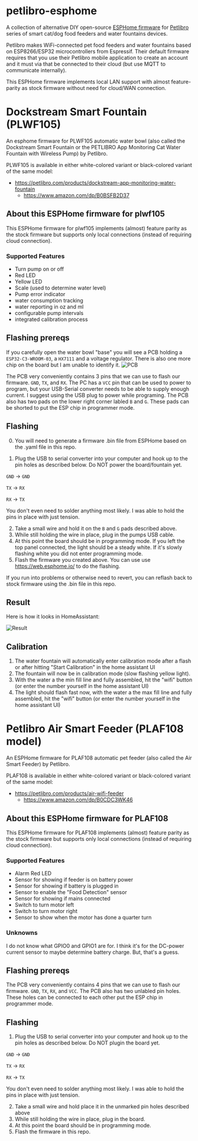 # petlibro-esphome

A collection of alternative DIY open-source [ESPHome firmware](https://esphome.io) for [Petlibro](https://petlibro.com) series of smart cat/dog food feeders and water fountains devices.

Petlibro makes WiFi-connected pet food feeders and water fountains based on ESP8266/ESP32 microcontrollers from Espressif. Their default firmware requires that you use their Petlibro mobile application to create an account and it must via that be connected to their cloud (but use MQTT to communicate internally). 

This ESPHome firmware implements local LAN support with almost feature-parity as stock firmware without need for cloud/WAN connection.

# Dockstream Smart Fountain (PLWF105)

An esphome firmware for PLWF105 automatic water bowl (also called the Dockstream Smart Fountain or the PETLIBRO App Monitoring Cat Water Fountain with Wireless Pump) by Petlibro. 

PLWF105 is available in either white-colored variant or black-colored variant of the same model:

* https://petlibro.com/products/dockstream-app-monitoring-water-fountain
  * https://www.amazon.com/dp/B0BSFB2D37

## About this ESPHome firmware for plwf105

This ESPHome firmware for plwf105 implements (almost) feature parity as the stock firmware but supports only local connections (instead of requiring cloud connection).

### Supported Features

- Turn pump on or off
- Red LED
- Yellow LED
- Scale (used to determine water level)
- Pump error indicator
- water consumption tracking
- water reporting in oz and ml
- configurable pump intervals
- integrated calibration process

## Flashing prereqs

If you carefully open the water bowl "base" you will see a PCB holding a `ESP32-C3-WROOM-03`, a `HX7111` and a voltage regulator. There is also one more chip on the board but I am unable to identify it.
![PCB](https://github.com/user-attachments/assets/cf67e89f-4cc1-4773-8e06-78d1bb700e36)

The PCB very conveniently contains 3 pins that we can use to flash our firmware. `GND`, `TX`, and `RX`.
The PC has a `VCC` pin that can be used to power to program, but your USB-Serial converter needs to be able to supply enough current. I suggest using the USB plug to power while programing.
The PCB also has two pads on the lower right corner labled `B` and `G`. These pads can be shorted to put the ESP chip in programmer mode.

## Flashing

0) You will need to generate a firmware .bin file from ESPHome based on the .yaml file in this repo.  

1) Plug the USB to serial converter into your computer and hook up to the pin holes as described below. Do NOT power the board/fountain yet.


`GND` -> `GND`

`TX`  -> `RX`

`RX`  -> `TX`

You don't even need to solder anything most likely. I was able to hold the pins in place with just tension.

2) Take a small wire and hold it on the `B` and `G` pads described above.
3) While still holding the wire in place, plug in the pumps USB cable.
4) At this point the board should be in programming mode.  If you left the top panel connected, the light should be a steady white.  If it's slowly flashing white you did not enter programming mode.
5) Flash the firmware you created above.  You can use use https://web.esphome.io/ to do the flashing.

If you run into problems or otherwise need to revert, you can reflash back to stock firmware using the .bin file in this repo.

## Result

Here is how it looks in HomeAssistant:

![Result](https://github.com/user-attachments/assets/24344f14-f331-4fa7-b6bd-9aeaddb32a11)

## Calibration

1) The water fountain will automatically enter calibration mode after a flash or after hitting "Start Calibration" in the home assistant UI
2) The fountain will now be in calibration mode (slow flashing yellow light).
3) With the water a the min fill line and fully assembled, hit the "wifi" button (or enter the number yourself in the home assistant UI)
4) The light should flash fast now, with the water a the max fill line and fully assembled, hit the "wifi" button (or enter the number yourself in the home assistant UI)


# Petlibro Air Smart Feeder (PLAF108 model)

An ESPHome firmware for PLAF108 automatic pet feeder (also called the Air Smart Feeder) by Petlibro.

PLAF108 is available in either white-colored variant or black-colored variant of the same model:

* https://petlibro.com/products/air-wifi-feeder
  * https://www.amazon.com/dp/B0CDC3WK46

## About this ESPHome firmware for PLAF108

This ESPHome firmware for PLAF108 implements (almost) feature parity as the stock firmware but supports only local connections (instead of requiring cloud connection).

### Supported Features

- Alarm Red LED
- Sensor for showing if feeder is on battery power
- Sensor for showing if battery is plugged in
- Sensor to enable the "Food Detection" sensor
- Sensor for showing if mains connected
- Switch to turn motor left
- Switch to turn motor right
- Sensor to show when the motor has done a quarter turn

### Unknowns

I do not know what GPIO0 and GPIO1 are for. I think it's for the DC-power current sensor to maybe determine battery charge. But, that's a guess.

## Flashing prereqs

The PCB very conveniently contains 4 pins that we can use to flash our firmware. `GND`, `TX`, `RX`, and `VCC`. The PCB also has two unlabled pin holes. These holes can be connected to each other put the ESP chip in programmer mode.

## Flashing

1) Plug the USB to serial converter into your computer and hook up to the pin holes as described below. Do NOT plugin the board yet.


`GND` -> `GND`

`TX`  -> `RX`

`RX`  -> `TX`

You don't even need to solder anything most likely. I was able to hold the pins in place with just tension.

2) Take a small wire and hold place it in the unmarked pin holes described above
3) While still holding the wire in place, plug in the board.
4) At this point the board should be in programming mode.
5) Flash the firmware in this repo.
